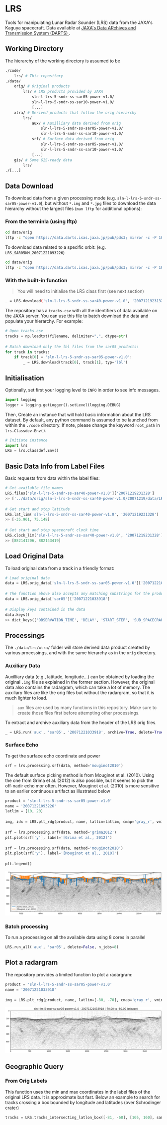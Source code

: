 # LRS
Tools for manipulating Lunar Radar Sounder (LRS) data from the JAXA's Kaguya 
spacecraft. Data available at [JAXA's Data ARchives and Transmission System (DARTS) ](https://darts.isas.jaxa.jp/planet/pdap/selene/index.html.en).

## Working Directory

The hierarchy of the working directory is assumed to be 

```bash
./code/
    lrs/ # This repository
./data/
    orig/ # Original products
        lrs/ # LRS products provided by JAXA
            sln-l-lrs-5-sndr-ss-sar05-power-v1.0/
            sln-l-lrs-5-sndr-ss-sar10-power-v1.0/
            [...]
    xtra/ # Derived products that follow the orig hierarchy
        lrs/
            aux/ # Auxilliary data derived from orig 
                sln-l-lrs-5-sndr-ss-sar05-power-v1.0/
                sln-l-lrs-5-sndr-ss-sar10-power-v1.0/
            srf/ # Surface data derived from orig 
                sln-l-lrs-5-sndr-ss-sar05-power-v1.0/
                sln-l-lrs-5-sndr-ss-sar10-power-v1.0/
            [...]
    gis/ # Some GIS-ready data
        lrs/
./[...]
```

## Data Download

To download data from a given processing mode (e.g. 
`sln-l-lrs-5-sndr-ss-sar05-power-v1.0`), but without `*.img` and `*.jpg` files
to download the data hierarchy without the largest files (`man lftp` for additional options):

### From the terminla (using lftp)

```bash
cd data/orig
lftp -c "open https://data.darts.isas.jaxa.jp/pub/pds3; mirror -c -P 10 --only-missing -X '*.img' -X '*.jpg' sln-l-lrs-5-sndr-ss-sar05-power-v1.0/"
```

To download data related to a specific orbit:
(e.g. `LRS_SAR05KM_20071221093226`)

```bash
cd data/orig
lftp -c "open https://data.darts.isas.jaxa.jp/pub/pds3; mirror -c -P 10 --only-missing -I 'LRS_SAR05KM_20071221093226*' sln-l-lrs-5-sndr-ss-sar05-power-v1.0/"
```

### With the built-in function

>You will need to initialise the LRS class first (see next section)

```bash
_ = LRS.download('sln-l-lrs-5-sndr-ss-sar40-power-v1.0', '20071219231328', typ='img')
```

The repository has a `tracks.csv` with all the identifiers of data available on the JAXA server. You can use this file to batch download the data and populate your hierarchy. For example:

```python
# Open tracks.csv
tracks = np.loadtxt(filename, delimiter=",", dtype=str)

# Batch download only the lbl files from the sar05 products:
for track in tracks:
    if track[0] = 'sln-l-lrs-5-sndr-ss-sar05-power-v1.0':
        _ = LRS.download(track[0], track[1], typ='lbl') 
```

## Initialisation

Optionally, set first your logging level to `INFO` in order to see info messages.

```python
import logging
logger = logging.getLogger().setLevel(logging.DEBUG)
```

Then, Create an instance that will hold basic information about the LRS dataset.
By default, any python command is assumed to be launched from within
the `./code` directory. If note, please change the keyword `root_path` in `lrs.Classdev.Env()`.

```python
# Initiate instance
import lrs
LRS = lrs.Classdef.Env()
```


## Basic Data Info from Label Files

Basic requests from data within the label files:

```python
# Get available file names
LRS.files['sln-l-lrs-5-sndr-ss-sar40-power-v1.0']['20071219231328']
>> ['../data/orig/sln-l-lrs-5-sndr-ss-sar40-power-v1.0/20071219/data/LRS_SAR40KM_20071219231328.lbl']

# Get start and stop latitude
LRS.lat_lim('sln-l-lrs-5-sndr-ss-sar40-power-v1.0', '20071219231328')
>> [-35.961, 75.148]

# Get start and stop spacecraft clock time
LRS.clock_lim('sln-l-lrs-5-sndr-ss-sar40-power-v1.0', '20071219231328')
>> [882141206, 882143419]
```

## Load Original Data

To load original data from a track in a friendly format:

```python
# Load original data
data = LRS.orig_data['sln-l-lrs-5-sndr-ss-sar05-power-v1.0']['20071221033918']

# The function above also accepts any matching substrings for the product, e.g.
data = LRS.orig_data['sar05']['20071221033918']

# Display keys contained in the data
data.keys()
>> dict_keys(['OBSERVATION_TIME', 'DELAY', 'START_STEP', 'SUB_SPACECRAFT_LATITUDE', 'SUB_SPACECRAFT_LONGITUDE', 'SPACECRAFT_ALTITUDE', 'DISTANCE_TO_RANGE0', 'TI', 'IMG'])
```


## Processings

The `./data/lrs/xtra/` folder will store derived data product created by various processings, and with the same hierarchy as in the `orig` directory. 

### Auxiliary Data

Auxilliary data (e.g., latitude, longitude...) can be obtained by loading the original `.img` file as explained in the former section. However, the original data also contains the radargram, which can take a lot of memory. The auxiliary files are like the orig files but without the radargram, so that it is much lighter to load.

> `aux` files are used by many functions in this repository. Make sure to create those files first before attempting other processings.

To extract and archive auxiliary data from the header of the LRS orig files. 

```python
_ = LRS.run('aux', 'sar05', '20071221033918', archive=True, delete=True)
```

### Surface Echo

To get the surface echo coordinate and power
```python
srf = lrs.processing.srf(data, method='mouginot2010')
```

The default surface picking method is from Mouginot et al. (2010). Using the one from Grima et al. (2012) is also possible, but it seems to pick the off-nadir echo mor often. However, Mouginot et al. (2010) is more sensitive to an earlier continuous artifact as illustrated below

```python
product = 'sln-l-lrs-5-sndr-ss-sar05-power-v1.0'
name = '20071221093226'
latlim = [10, 20]

img, idx = LRS.plt_rdg(product, name, latlim=latlim, cmap='gray_r', vmin=-10, vmax=40)

srf = lrs.processing.srf(data, method='grima2012')
plt.plot(srf['y'], label='[Grima et al., 2012]')

srf = lrs.processing.srf(data, method='mouginot2010')
plt.plot(srf['y'], label='[Mouginot et al., 2010]')

plt.legend()
```

![Plot](./images/surface_picking.png?raw=true)

### Batch processing

To run a processing on all the available data using 8 cores in parallel

```python
LRS.run_all('aux', 'sar05', delete=False, n_jobs=8)
```



## Plot a radargram

The repository provides a limited function to plot a radargram:

```python
product = 'sln-l-lrs-5-sndr-ss-sar05-power-v1.0'
name = '20071221033918'

img = LRS.plt_rdg(product, name, latlim=[-80, -70], cmap='gray_r', vmin=-10, vmax=40)
```
![Plot](./images/plt_rdg.png?raw=true)


## Geographic Query

### From Orig Labels

This function uses the min and max coordinates in the label files of the original LRS data. It is approximate but fast. Below an example to search for tracks crossing a box bounded by longitude and latitudes (over Schrodinger crater)

```python
tracks = LRS.tracks_intersecting_latlon_box([-81, -68], [105, 160], sampling=100e3)
```